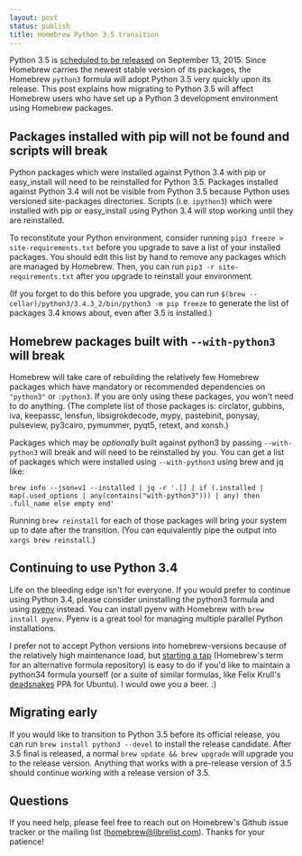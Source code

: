 ```yaml
---
layout: post
status: publish
title: Homebrew Python 3.5 transition
---
```


Python 3.5 is [scheduled to be released](https://www.python.org/dev/peps/pep-0478/) on September 13, 2015. Since Homebrew carries the newest stable version of its packages, the Homebrew `python3` formula will adopt Python 3.5 very quickly upon its release. This post explains how migrating to Python 3.5 will affect Homebrew users who have set up a Python 3 development environment using Homebrew packages.

## Packages installed with pip will not be found and scripts will break

Python packages which were installed against Python 3.4 with pip or easy\_install will need to be reinstalled for Python 3.5. Packages installed against Python 3.4 will not be visible from Python 3.5 because Python uses versioned site-packages directories. Scripts (i.e. `ipython3`) which were installed with pip or easy\_install using Python 3.4 will stop working until they are reinstalled.

To reconstitute your Python environment, consider running `pip3 freeze > site-requirements.txt` before you upgrade to save a list of your installed packages. You should edit this list by hand to remove any packages which are managed by Homebrew. Then, you can run `pip3 -r site-requirements.txt` after you upgrade to reinstall your environment.

(If you forget to do this before you upgrade, you can run `$(brew --cellar)/python3/3.4.3_2/bin/python3 -m pip freeze` to generate the list of packages 3.4 knows about, even after 3.5 is installed.)

## Homebrew packages built with `--with-python3` will break

Homebrew will take care of rebuilding the relatively few Homebrew packages which have mandatory or recommended dependencies on `"python3"` or `:python3`. If you are only using these packages, you won't need to do anything. (The complete list of those packages is: circlator, gubbins, iva, keepassc, lensfun, libsigrokdecode, mypy, pastebinit, ponysay, pulseview, py3cairo, pymummer, pyqt5, retext, and xonsh.)

Packages which may be *optionally* built against python3 by passing `--with-python3` will break and will need to be reinstalled by you. You can get a list of packages which were installed using `--with-python3` using brew and jq like:

`brew info --json=v1 --installed | jq -r '.[] | if (.installed | map(.used_options | any(contains("with-python3"))) | any) then .full_name else empty end'`

Running `brew reinstall` for each of those packages will bring your system up to date after the transition. (You can equivalently pipe the output into `xargs brew reinstall`.)

## Continuing to use Python 3.4

Life on the bleeding edge isn't for everyone. If you would prefer to continue using Python 3.4, please consider uninstalling the python3 formula and using [pyenv](https://github.com/yyuu/pyenv) instead. You can install pyenv with Homebrew with `brew install pyenv`. Pyenv is a great tool for managing multiple parallel Python installations.

I prefer not to accept Python versions into homebrew-versions because of the relatively high maintenance load, but [starting a tap](https://github.com/Homebrew/homebrew/blob/master/share/doc/homebrew/How-to-Create-and-Maintain-a-Tap.md) (Homebrew's term for an alternative formula repository) is easy to do if you'd like to maintain a python34 formula yourself (or a suite of similar formulas, like Felix Krull's [deadsnakes](https://launchpad.net/~fkrull/+archive/ubuntu/deadsnakes) PPA for Ubuntu). I would owe you a beer. :)

## Migrating early

If you would like to transition to Python 3.5 before its official release, you can run `brew install python3 --devel` to install the release candidate. After 3.5 final is released, a normal `brew update && brew upgrade` will upgrade you to the release version. Anything that works with a pre-release version of 3.5 should continue working with a release version of 3.5.

## Questions

If you need help, please feel free to reach out on Homebrew's Github issue tracker or the mailing list (homebrew@librelist.com). Thanks for your patience!
